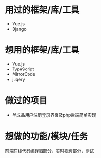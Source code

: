 # 用过的框架/库/工具

* Vue.js
* Django



# 	想用的框架/库/工具

* Vue.js
* TypeScript
* MirrorCode
* juqery



# 做过的项目

* 半成品用户注册登录界面及php后端简单实现



# 想做的功能/模块/任务

前端在线代码编译器部分，实时视频部分，测试

